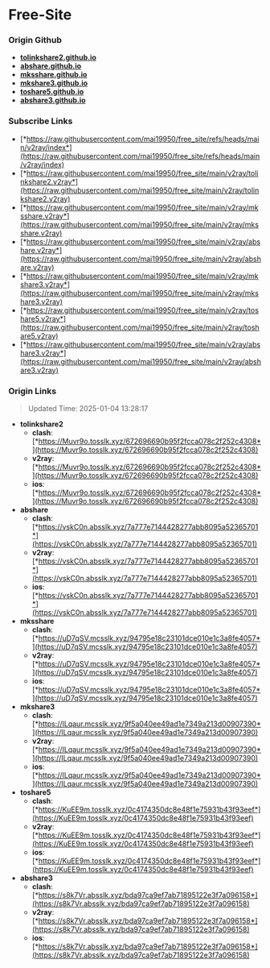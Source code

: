 # Free-Site

### Origin Github

- [**tolinkshare2.github.io**](https://github.com/tolinkshare2/tolinkshare2.github.io)
- [**abshare.github.io**](https://github.com/abshare/abshare.github.io)
- [**mksshare.github.io**](https://github.com/mksshare/mksshare.github.io)
- [**mkshare3.github.io**](https://github.com/mkshare3/mkshare3.github.io)
- [**toshare5.github.io**](https://github.com/toshare5/toshare5.github.io)
- [**abshare3.github.io**](https://github.com/abshare3/abshare3.github.io)

### Subscribe Links

- [*https://raw.githubusercontent.com/mai19950/free_site/refs/heads/main/v2ray/index*](https://raw.githubusercontent.com/mai19950/free_site/refs/heads/main/v2ray/index)
- [*https://raw.githubusercontent.com/mai19950/free_site/main/v2ray/tolinkshare2.v2ray*](https://raw.githubusercontent.com/mai19950/free_site/main/v2ray/tolinkshare2.v2ray)
- [*https://raw.githubusercontent.com/mai19950/free_site/main/v2ray/mksshare.v2ray*](https://raw.githubusercontent.com/mai19950/free_site/main/v2ray/mksshare.v2ray)
- [*https://raw.githubusercontent.com/mai19950/free_site/main/v2ray/abshare.v2ray*](https://raw.githubusercontent.com/mai19950/free_site/main/v2ray/abshare.v2ray)
- [*https://raw.githubusercontent.com/mai19950/free_site/main/v2ray/mkshare3.v2ray*](https://raw.githubusercontent.com/mai19950/free_site/main/v2ray/mkshare3.v2ray)
- [*https://raw.githubusercontent.com/mai19950/free_site/main/v2ray/toshare5.v2ray*](https://raw.githubusercontent.com/mai19950/free_site/main/v2ray/toshare5.v2ray)
- [*https://raw.githubusercontent.com/mai19950/free_site/main/v2ray/abshare3.v2ray*](https://raw.githubusercontent.com/mai19950/free_site/main/v2ray/abshare3.v2ray)

### Origin Links

> Updated Time: 2025-01-04 13:28:17

- **tolinkshare2**
  - **clash**: [*https://Muvr9o.tosslk.xyz/672696690b95f2fcca078c2f252c4308*](https://Muvr9o.tosslk.xyz/672696690b95f2fcca078c2f252c4308)
  - **v2ray**: [*https://Muvr9o.tosslk.xyz/672696690b95f2fcca078c2f252c4308*](https://Muvr9o.tosslk.xyz/672696690b95f2fcca078c2f252c4308)
  - **ios**: [*https://Muvr9o.tosslk.xyz/672696690b95f2fcca078c2f252c4308*](https://Muvr9o.tosslk.xyz/672696690b95f2fcca078c2f252c4308)
- **abshare**
  - **clash**: [*https://vskC0n.absslk.xyz/7a777e7144428277abb8095a52365701*](https://vskC0n.absslk.xyz/7a777e7144428277abb8095a52365701)
  - **v2ray**: [*https://vskC0n.absslk.xyz/7a777e7144428277abb8095a52365701*](https://vskC0n.absslk.xyz/7a777e7144428277abb8095a52365701)
  - **ios**: [*https://vskC0n.absslk.xyz/7a777e7144428277abb8095a52365701*](https://vskC0n.absslk.xyz/7a777e7144428277abb8095a52365701)
- **mksshare**
  - **clash**: [*https://uD7qSV.mcsslk.xyz/94795e18c23101dce010e1c3a8fe4057*](https://uD7qSV.mcsslk.xyz/94795e18c23101dce010e1c3a8fe4057)
  - **v2ray**: [*https://uD7qSV.mcsslk.xyz/94795e18c23101dce010e1c3a8fe4057*](https://uD7qSV.mcsslk.xyz/94795e18c23101dce010e1c3a8fe4057)
  - **ios**: [*https://uD7qSV.mcsslk.xyz/94795e18c23101dce010e1c3a8fe4057*](https://uD7qSV.mcsslk.xyz/94795e18c23101dce010e1c3a8fe4057)
- **mkshare3**
  - **clash**: [*https://ILqaur.mcsslk.xyz/9f5a040ee49ad1e7349a213d00907390*](https://ILqaur.mcsslk.xyz/9f5a040ee49ad1e7349a213d00907390)
  - **v2ray**: [*https://ILqaur.mcsslk.xyz/9f5a040ee49ad1e7349a213d00907390*](https://ILqaur.mcsslk.xyz/9f5a040ee49ad1e7349a213d00907390)
  - **ios**: [*https://ILqaur.mcsslk.xyz/9f5a040ee49ad1e7349a213d00907390*](https://ILqaur.mcsslk.xyz/9f5a040ee49ad1e7349a213d00907390)
- **toshare5**
  - **clash**: [*https://KuEE9m.tosslk.xyz/0c4174350dc8e48f1e75931b43f93eef*](https://KuEE9m.tosslk.xyz/0c4174350dc8e48f1e75931b43f93eef)
  - **v2ray**: [*https://KuEE9m.tosslk.xyz/0c4174350dc8e48f1e75931b43f93eef*](https://KuEE9m.tosslk.xyz/0c4174350dc8e48f1e75931b43f93eef)
  - **ios**: [*https://KuEE9m.tosslk.xyz/0c4174350dc8e48f1e75931b43f93eef*](https://KuEE9m.tosslk.xyz/0c4174350dc8e48f1e75931b43f93eef)
- **abshare3**
  - **clash**: [*https://s8k7Vr.absslk.xyz/bda97ca9ef7ab71895122e3f7a096158*](https://s8k7Vr.absslk.xyz/bda97ca9ef7ab71895122e3f7a096158)
  - **v2ray**: [*https://s8k7Vr.absslk.xyz/bda97ca9ef7ab71895122e3f7a096158*](https://s8k7Vr.absslk.xyz/bda97ca9ef7ab71895122e3f7a096158)
  - **ios**: [*https://s8k7Vr.absslk.xyz/bda97ca9ef7ab71895122e3f7a096158*](https://s8k7Vr.absslk.xyz/bda97ca9ef7ab71895122e3f7a096158)
